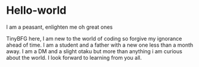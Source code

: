 # Hello-world
I am a peasant, enlighten me oh great ones

 TinyBFG here, I am new to the world of coding so forgive my ignorance ahead of time.  I am a student and a father with a new one less than a month away.  I am a DM and a slight otaku but more than anything i am curious about the world.  I look forward to learning from you all.
